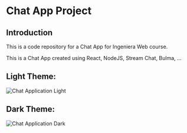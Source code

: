 # Chat App Project
## Introduction
This is a code repository for a Chat App for Ingeniera Web course. 

This is a Chat App created using React, NodeJS, Stream Chat, Bulma, ... 

## Light Theme:
![Chat Application Light](./client/src/homepage-light.PNG)

## Dark Theme:
![Chat Application Dark](./client/src/homepage-dark.PNG)